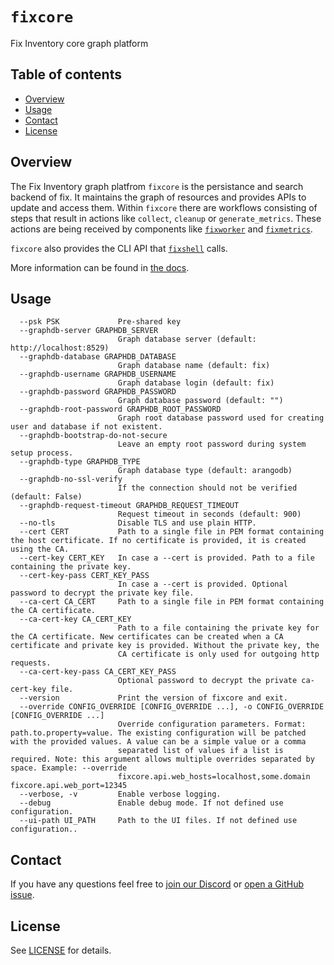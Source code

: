 # `fixcore`
Fix Inventory core graph platform


## Table of contents

* [Overview](#overview)
* [Usage](#usage)
* [Contact](#contact)
* [License](#license)


## Overview
The Fix Inventory graph platfrom `fixcore` is the persistance and search backend of fix. It maintains the graph
of resources and provides APIs to update and access them. Within `fixcore` there are workflows consisting of steps
that result in actions like `collect`, `cleanup` or `generate_metrics`. These actions are being received by components
like [`fixworker`](../fixworker/) and [`fixmetrics`](../fixmetrics/).

`fixcore` also provides the CLI API that [`fixshell`](../fixshell/) calls.

More information can be found in [the docs](https://inventory.fix.security/docs/concepts/components/core).


## Usage
```
  --psk PSK             Pre-shared key
  --graphdb-server GRAPHDB_SERVER
                        Graph database server (default: http://localhost:8529)
  --graphdb-database GRAPHDB_DATABASE
                        Graph database name (default: fix)
  --graphdb-username GRAPHDB_USERNAME
                        Graph database login (default: fix)
  --graphdb-password GRAPHDB_PASSWORD
                        Graph database password (default: "")
  --graphdb-root-password GRAPHDB_ROOT_PASSWORD
                        Graph root database password used for creating user and database if not existent.
  --graphdb-bootstrap-do-not-secure
                        Leave an empty root password during system setup process.
  --graphdb-type GRAPHDB_TYPE
                        Graph database type (default: arangodb)
  --graphdb-no-ssl-verify
                        If the connection should not be verified (default: False)
  --graphdb-request-timeout GRAPHDB_REQUEST_TIMEOUT
                        Request timeout in seconds (default: 900)
  --no-tls              Disable TLS and use plain HTTP.
  --cert CERT           Path to a single file in PEM format containing the host certificate. If no certificate is provided, it is created using the CA.
  --cert-key CERT_KEY   In case a --cert is provided. Path to a file containing the private key.
  --cert-key-pass CERT_KEY_PASS
                        In case a --cert is provided. Optional password to decrypt the private key file.
  --ca-cert CA_CERT     Path to a single file in PEM format containing the CA certificate.
  --ca-cert-key CA_CERT_KEY
                        Path to a file containing the private key for the CA certificate. New certificates can be created when a CA certificate and private key is provided. Without the private key, the
                        CA certificate is only used for outgoing http requests.
  --ca-cert-key-pass CA_CERT_KEY_PASS
                        Optional password to decrypt the private ca-cert-key file.
  --version             Print the version of fixcore and exit.
  --override CONFIG_OVERRIDE [CONFIG_OVERRIDE ...], -o CONFIG_OVERRIDE [CONFIG_OVERRIDE ...]
                        Override configuration parameters. Format: path.to.property=value. The existing configuration will be patched with the provided values. A value can be a simple value or a comma
                        separated list of values if a list is required. Note: this argument allows multiple overrides separated by space. Example: --override
                        fixcore.api.web_hosts=localhost,some.domain fixcore.api.web_port=12345
  --verbose, -v         Enable verbose logging.
  --debug               Enable debug mode. If not defined use configuration.
  --ui-path UI_PATH     Path to the UI files. If not defined use configuration..
```


## Contact
If you have any questions feel free to [join our Discord](https://discord.gg/someengineering) or [open a GitHub issue](https://github.com/someengineering/fix/issues/new).


## License
See [LICENSE](../LICENSE) for details.

